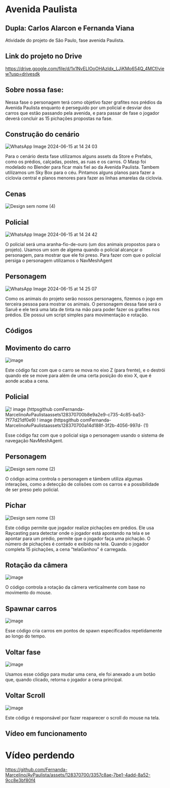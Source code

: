 # Avenida Paulista

## Dupla: Carlos Alarcon e Fernanda Viana
Atividade do projeto de São Paulo, fase avenida Paulista.

## Link do projeto no Drive
https://drive.google.com/file/d/1x1NvELIOoOHAzldx_LJjKMo654Q_4MCf/view?usp=drivesdk

## Sobre nossa fase:
Nessa fase o personagem terá como objetivo fazer grafites nos prédios da Avenida Paulista enquanto é perseguido por um policial e desviar dos carros que estão passando pela avenida, e para passar de fase o jogador deverá concluir as 15 pichações propostas na fase.

## Construção do cenário
![WhatsApp Image 2024-06-15 at 14 24 03](https://github.com/Fernanda-Marcelino/AvPaulista/assets/128370700/60c377be-c659-46df-8e83-624fd4bd23c3)

Para o cenário desta fase utilizamos alguns assets da Store e Prefabs, como os prédios, calçadas, postes, as ruas e os carros. O Masp foi modelado no Blender para ficar mais fiel ao da Avenida Paulista. Tambem utilizamos um Sky Box para o céu. Pintamos alguns planos para fazer a ciclovia central e planos menores para fazer as linhas amarelas da ciclovia.

## Cenas
![Design sem nome (4)](https://github.com/Fernanda-Marcelino/AvPaulista/assets/128370700/89ff34bf-ca32-4d6c-9f95-815c09e89e84)

## Policial
![WhatsApp Image 2024-06-15 at 14 24 42](https://github.com/Fernanda-Marcelino/AvPaulista/assets/128370700/c72b6811-43cf-418b-b87d-ca2ef3bc048f)

O policial será uma aranha-fio-de-ouro (um dos animais propostos para o projeto). Usamos um som de algema quando o policial alcançar o personagem, para mostrar que ele foi preso. Para fazer com que o policial persiga o personagem utilizamos o NavMeshAgent

## Personagem
![WhatsApp Image 2024-06-15 at 14 25 07](https://github.com/Fernanda-Marcelino/AvPaulista/assets/128370700/7c50ca31-5e0d-472d-9169-d5b5e7c6a9ad)

Como os animais do projeto serão nossos personagens, fizemos o jogo em terceira pessoa para mostrar os animais. O personagem dessa fase será o Saruê e ele terá uma lata de tinta na mão para poder fazer os grafites nos prédios. Ele possui um script simples para movimentação e rotação.

## Códigos

## Movimento do carro
![image](https://github.com/Fernanda-Marcelino/AvPaulista/assets/128370700/096f7b2b-f795-4f22-bdcf-1ade536a90a1)

Este código faz com que o carro se mova no eixo Z (para frente), e o destrói quando ele se move para além de uma certa posição do eixo X, que é aonde acaba a cena.


## Policial
![! image (httpsgithub comFernanda-MarcelinoAvPaulistaassets128370700b8e9a2e9-c735-4c85-ba53-7f77d21df0e9) ! image (httpsgithub comFernanda-MarcelinoAvPaulistaassets128370700a14d188f-3f2b-4056-997d- (1)](https://github.com/Fernanda-Marcelino/AvPaulista/assets/128370700/8b464879-5b15-4358-b95f-861218952325)

Esse código faz com que o policial siga o personagem usando o sistema de navegação NavMeshAgent.


## Personagem
![Design sem nome (2)](https://github.com/Fernanda-Marcelino/AvPaulista/assets/128370700/5dfe01d5-0e56-4115-844a-be1274067dd3)

O código acima controla o personagem e támbem utiliza algumas interações, como a detecção de colisões com os carros e a possibilidade de ser preso pelo policial.


## Pichar
![Design sem nome (3)](https://github.com/Fernanda-Marcelino/AvPaulista/assets/128370700/b7b36671-950f-44c3-9ff5-c2a8d393dd58)

Este código permite que jogador realize pichações em prédios. Ele usa Raycasting para detectar onde o jogador está apontando na tela e se apontar para um prédio, permite que o jogador faça uma pichação. O número de pichações é contado e exibido na tela. Quando o jogador completa 15 pichações, a cena "telaGanhou" é carregada.


## Rotação da câmera
![image](https://github.com/Fernanda-Marcelino/AvPaulista/assets/128370700/dc6704dd-52f8-47aa-8733-66f4123d81ec)

O código controla a rotação da câmera verticalmente com base no movimento do mouse.


## Spawnar carros
![image](https://github.com/Fernanda-Marcelino/AvPaulista/assets/128370700/c993cb01-c875-44b9-a236-ee56524d8224)

Esse código cria carros em pontos de spawn especificados repetidamente ao longo do tempo.

## Voltar fase
![image](https://github.com/Fernanda-Marcelino/AvPaulista/assets/128370700/4409c057-873e-45cc-adcb-b80230467daa)

Usamos esse código para mudar uma cena, ele foi anexado a um botão que, quando clicado, retorna o jogador a cena principal.


## Voltar Scroll
![image](https://github.com/Fernanda-Marcelino/AvPaulista/assets/128370700/ba521656-351c-4afa-93c8-0f083e1fd070)

Este código é responsável por fazer reaparecer o scroll do mouse na tela.

## Vídeo em funcionamento

# Vídeo perdendo
https://github.com/Fernanda-Marcelino/AvPaulista/assets/128370700/3357c8ae-7be1-4add-8a52-9cc8e3bf80f4







